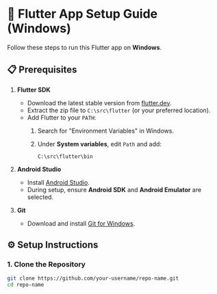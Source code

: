 # 🚀 Flutter App Setup Guide (Windows)

Follow these steps to run this Flutter app on **Windows**.

## 📋 Prerequisites

1. **Flutter SDK**  
   - Download the latest stable version from [flutter.dev](https://docs.flutter.dev/get-started/install/windows).  
   - Extract the zip file to `C:\src\flutter` (or your preferred location).  
   - Add Flutter to your `PATH`:  
     1. Search for "Environment Variables" in Windows.  
     2. Under **System variables**, edit `Path` and add:  

        ```
        C:\src\flutter\bin
        ```

2. **Android Studio**  
   - Install [Android Studio](https://developer.android.com/studio).  
   - During setup, ensure **Android SDK** and **Android Emulator** are selected.  
3. **Git**  
   - Download and install [Git for Windows](https://git-scm.com/download/win).  

## ⚙️ Setup Instructions

### 1. Clone the Repository

```bash
git clone https://github.com/your-username/repo-name.git
cd repo-name
